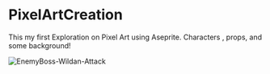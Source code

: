 # PixelArtCreation
This my first Exploration on Pixel Art using Aseprite. Characters , props, and some background!

![EnemyBoss-Wildan-Attack](https://github.com/user-attachments/assets/82cf0adb-9520-4ae1-9d28-8c165a4572a1)

